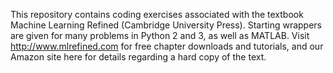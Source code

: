This repository contains coding exercises associated with the textbook Machine Learning Refined (Cambridge University Press).  Starting wrappers are given for many problems in Python 2 and 3, as well as MATLAB.  Visit http://www.mlrefined.com for free chapter downloads and tutorials, and our Amazon site here for details regarding a hard copy of the text.
